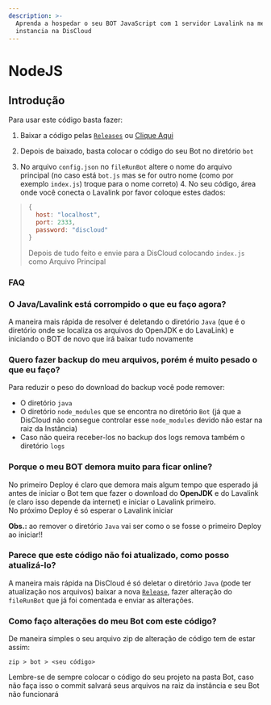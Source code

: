 ```yaml
---
description: >-
  Aprenda a hospedar o seu BOT JavaScript com 1 servidor Lavalink na mesma
  instancia na DisCloud
---
```


# NodeJS

## Introdução

Para usar este código basta fazer: 

1. Baixar a código pelas [`Releases`](https://github.com/discloud/lavalink-nodejs/releases) ou [Clique Aqui](https://github.com/discloud/lavalink-nodejs/releases/latest/download/lavalink-nodejs.zip) 

2. Depois de baixado, basta colocar o código do seu Bot no diretório `bot` 

3. No arquivo `config.json` no `fileRunBot` altere o nome do arquivo principal \(no caso está `bot.js` mas se for outro nome \(como por exemplo `index.js`\) troque para o nome correto\) 4. No seu código, área onde você conecta o Lavalink por favor coloque estes dados:

> ```javascript
> {
>   host: "localhost",
>   port: 2333,
>   password: "discloud"
> }
> ```
>
> Depois de tudo feito e envie para a DisCloud colocando `index.js` como Arquivo Principal

### FAQ

### O Java/Lavalink está corrompido o que eu faço agora?

A maneira mais rápida de resolver é deletando o diretório `Java` \(que é o diretório onde se localiza os arquivos do OpenJDK e do LavaLink\) e iniciando o BOT de novo que irá baixar tudo novamente

### Quero fazer backup do meu arquivos, porém é muito pesado o que eu faço?

Para reduzir o peso do download do backup você pode remover:

* O diretório `java`
* O diretório `node_modules` que se encontra no diretório `Bot` \(já que a DisCloud não consegue controlar esse `node_modules` devido não estar na raiz da Instância\)
* Caso não queira receber-los no backup dos logs remova também o diretório `logs`

### Porque o meu BOT demora muito para ficar online?

No primeiro Deploy é claro que demora mais algum tempo que esperado já antes de iniciar o Bot tem que fazer o download do **OpenJDK** e do Lavalink \(e claro isso depende da internet\) e iniciar o Lavalink primeiro.  
 No próximo Deploy é só esperar o Lavalink iniciar

**Obs.:** ao remover o diretório `Java` vai ser como o se fosse o primeiro Deploy ao iniciar!!

### Parece que este código não foi atualizado, como posso atualizá-lo?

A maneira mais rápida na DisCloud é só deletar o diretório `Java` \(pode ter atualização nos arquivos\) baixar a nova [`Release`](https://github.com/discloud/lavalink-nodejs/releases/latest/download/lavalink-nodejs.zip), fazer alteração do `fileRunBot` que já foi comentada e enviar as alterações.

### Como faço alterações do meu Bot com este código?

De maneira simples o seu arquivo zip de alteração de código tem de estar assim:

```text
zip > bot > <seu código>
```

Lembre-se de sempre colocar o código do seu projeto na pasta Bot, caso não faça isso o commit salvará seus arquivos na raiz da instância e seu Bot não funcionará 

